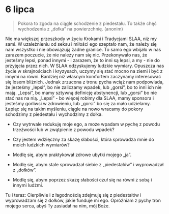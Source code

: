 
# 6 lipca

> Pokora to zgoda na ciągłe schodzenie z piedestału. To także chęć wychodzenia z „dołka” na powierzchnię. (anonim)

Nie ma większej przeszkody w życiu Krokami i Tradycjami SLAA, niż my sami. W uzależnieniu od seksu i miłości ego szeptało nam, że należy się nam wszystko i nie obowiązują żadne granice. To samo ego wbijało w nas zarazem poczucie, że nie należy nam się nic. Przekonywało nas, że jesteśmy lepsi, ponad innymi - i zarazem, że to inni są lepsi, a my - nie do przyjęcia przez nich. W SLAA odzyskujemy ludzkie wymiary. Opuszcza nas życie w skrajnościach i kryzysach, uczymy się stać mocno na ziemi i być z innymi na równi. Bardziej niż własnym komfortem zaczynamy interesować się losem bliźnich. Jednak zrzucona z tronu pycha wciąż nam podpowiada, że jesteśmy „lepsi”, bo nie zaliczamy wpadek, lub „gorsi”, bo to inni ich nie mają. „Lepsi”, bo mamy sztywną definicję abstynencji, lub „gorsi” bo nie stać nas na nią. „Lepsi” - bo więcej robimy dla SLAA, mamy sponsora i jesteśmy gorliwsi w zdrowieniu, lub „gorsi” bo się za mało udzielamy. Łapiąc się na takim myśleniu, ciągle na nowo wracamy do pokory schodzimy z piedestału i wychodzimy z dołka.

- Czy wytrwale redukuję moje ego, a może wpadam w pychę z powodu trzeźwości lub w zwątpienie z powodu wpadek?
- Czy jestem wdzięczny za skazę słabości, która sprowadza mnie do moich ludzkich wymiarów?

- Modlę się, abym praktykował zdrowe ubytki mojego „ja”.
- Modlę się, abym stale sprowadzał siebie z „piedestałów” i wyprowadzał z „dołków”.
- Modlę się, abym poprzez skazę słabości czuł się na równi z sobą i innymi ludźmi.

Tu i teraz: Cierpliwie i z łagodnością zdejmuję się z piedestałów i wyprowadzam się z dołków, jakie funduje mi ego. Opróżniam z pychy tron mojego serca, abyś Ty zasiadał na nim, mój Boże.
